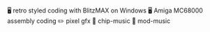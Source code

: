 🖥️ retro styled coding with BlitzMAX on Windows
🖥️ Amiga MC68000 assembly coding
✏️ pixel gfx
🎵 chip-music
🎵 mod-music

<!--
**axg74/axg74** is a ✨ _special_ ✨ repository because its `README.md` (this file) appears on your GitHub profile.

Here are some ideas to get you started:

- 🔭 I’m currently working on ...
- 🌱 I’m currently learning ...
- 👯 I’m looking to collaborate on ...
- 🤔 I’m looking for help with ...
- 💬 Ask me about ...
- 📫 How to reach me: ...
- 😄 Pronouns: ...
- ⚡ Fun fact: ...
-->
